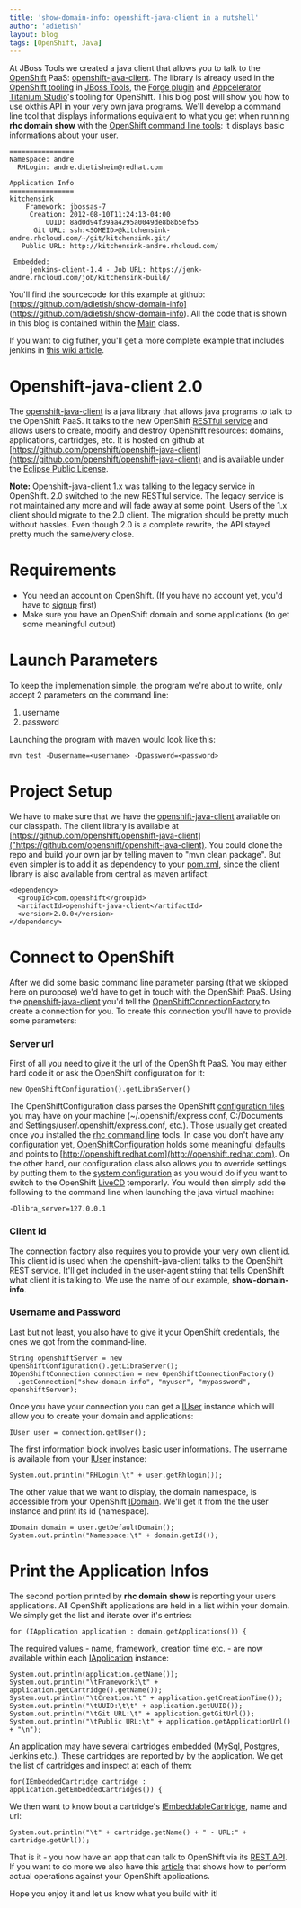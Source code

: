 ```yaml
---
title: 'show-domain-info: openshift-java-client in a nutshell'
author: 'adietish'
layout: blog
tags: [OpenShift, Java]
---
```


At JBoss Tools we created a java client that allows you to talk to the [OpenShift](https://openshift.redhat.com/app/) PaaS: [openshift-java-client](https://github.com/openshift/openshift-java-client). The library is already used in the [OpenShift tooling](https://community.jboss.org/en/tools/blog/tags/openshift) in [JBoss Tools](http://www.jboss.org/tools/), the [Forge plugin](https://github.com/forge/plugin-openshift-express/) and [Appcelerator Titanium Studio](http://www.appcelerator.com/platform/titanium-studio)'s tooling for OpenShift. This blog post will show you how to use okthis API in your very own java programs. We'll develop a command line tool that displays informations equivalent to what you get when running **rhc domain show** with the [OpenShift command line tools](href="https://openshift.redhat.com/community/developers/install-the-client-tools): it displays basic informations about your user.


	================
	Namespace: andre
	  RHLogin: andre.dietisheim@redhat.com
	
	Application Info
	================
	kitchensink
	    Framework: jbossas-7
	     Creation: 2012-08-10T11:24:13-04:00
	         UUID: 8ad0d94f39aa4295a0049de8b8b5ef55
	      Git URL: ssh:<SOMEID>@kitchensink-andre.rhcloud.com/~/git/kitchensink.git/
	   Public URL: http://kitchensink-andre.rhcloud.com/
	
	 Embedded: 
	     jenkins-client-1.4 - Job URL: https://jenk-andre.rhcloud.com/job/kitchensink-build/
     


You'll find the sourcecode for this example at github: [https://github.com/adietish/show-domain-info] (https://github.com/adietish/show-domain-info). All the code that is shown in this blog is contained within the [Main](https://github.com/adietish/show-domain-info/blob/master/src/main/java/com/redhat/openshift/examples/domaininfo/Main.java) class.

If you want to dig futher, you'll get a more complete example that includes jenkins in [this wiki article](https://community.jboss.org/docs/DOC-19828).

# Openshift-java-client 2.0 #

The [openshift-java-client](https://github.com/openshift/openshift-java-client) is a java library that allows java programs to talk to the OpenShift PaaS. It talks to the new OpenShift [RESTful service](https://openshift.redhat.com/community/sites/default/files/documents/OpenShift-2.0-REST_API_Guide-en-US.pdf) and allows users to create, modify and destroy OpenShift resources: domains, applications, cartridges, etc. It is hosted on github at [https://github.com/openshift/openshift-java-client](https://github.com/openshift/openshift-java-client) and is available under the [Eclipse Public License](http://www.eclipse.org/legal/epl-v10.html).

**Note:**
Openshift-java-client 1.x was talking to the legacy service in OpenShift. 2.0 switched to the new RESTful service.
The legacy service is not maintained any more and will fade away at some point. Users of the 1.x client should migrate to the 2.0 client.
The migration should be pretty much without hassles. Even though 2.0 is a complete rewrite, the API stayed pretty much the same/very close.

# Requirements #


* You need an account on OpenShift. (If you have no account yet, you'd have to [signup](https://openshift.redhat.com/app/account/new) first)
* Make sure you have an OpenShift domain and some applications (to get some meaningful output)

# Launch Parameters #

To keep the implemenation simple, the program we're about to write, only accept 2 parameters on the command line:

1. username
1. password


Launching the program with maven would look like this:

	mvn test -Dusername=<username> -Dpassword=<password>

# Project Setup #

We have to make sure that we have the [openshift-java-client](https://github.com/openshift/openshift-java-client) available on our classpath. The client library is available at [https://github.com/openshift/openshift-java-client]("https://github.com/openshift/openshift-java-client). You could clone the repo and build your own jar by telling maven to "mvn clean package". But even simpler is to add it as dependency to your [pom.xml]("https://github.com/adietish/show-domain-info/blob/master/pom.xml#L8), since the client library is also available from central as maven artifact:

	<dependency>
	  <groupId>com.openshift</groupId>
	  <artifactId>openshift-java-client</artifactId>
	  <version>2.0.0</version>
	</dependency>


# Connect to OpenShift #

After we did some basic command line parameter parsing (that we skipped here on puropose) we'd have to get in touch with the OpenShift PaaS. Using the [openshift-java-client](https://github.com/openshift/openshift-java-client) you'd tell the [OpenShiftConnectionFactory](https://github.com/adietish/openshift-java-client/blob/master/src/main/java/com/openshift/client/OpenShiftConnectionFactory.java) to create a connection for you. To create this connection you'll have to provide some parameters:

### Server url ###

First of all you need to give it the url of the OpenShift PaaS. You may either hard code it or ask the OpenShift configuration for it:

	new OpenShiftConfiguration().getLibraServer()

The OpenShiftConfiguration class parses the OpenShift [configuration files](http://docs.redhat.com/docs/en-US/OpenShift/2.0/html/Getting_Started_Guide/sect-Getting_Started_Guide-OpenShift_Client_Tools-Configuring_Client_Tools.html) you may have on your machine (~/.openshift/express.conf, C:/Documents and Settings/user/.openshift/express.conf, etc.). Those usually get created once you installed the [rhc command line](http://docs.redhat.com/docs/en-US/OpenShift/2.0/html/User_Guide/chap-User_Guide-OpenShift_Command_Line_Interface.html) tools. In case you don't have any configuration yet, [OpenShiftConfiguration](href="https://github.com/adietish/openshift-java-client/blob/master/src/main/java/com/openshift/client/configuration/OpenShiftConfiguration.java) holds some meaningful [defaults](https://github.com/openshift/openshift-java-client/blob/master/src/main/java/com/openshift/client/configuration/DefaultConfiguration.java) and points to [http://openshift.redhat.com](http://openshift.redhat.com). On the other hand, our configuration class also allows you to override settings by putting them to the [system configuration](https://github.com/openshift/openshift-java-client/blob/master/src/main/java/com/openshift/client/configuration/SystemProperties.java) as you would do if you want to switch to the OpenShift [LiveCD](https://openshift.redhat.com/community/wiki/getting-started-with-openshift-origin-livecd) temporarly. You would then simply add the following to the command line when launching the java virtual machine:

	-Dlibra_server=127.0.0.1

### Client id ###

The connection factory also requires you to provide your very own client id. This client id is used when the openshift-java-client talks to the OpenShift REST service. It'll get included in the user-agent string that tells OpenShift what client it is talking to. We use the name of our example, **show-domain-info**.

### Username and Password ###

Last but not least, you also have to give it your OpenShift credentials, the ones we got from the command-line.

	String openshiftServer = new OpenShiftConfiguration().getLibraServer();
	IOpenShiftConnection connection = new OpenShiftConnectionFactory()
	  .getConnection("show-domain-info", "myuser", "mypassword", openshiftServer);


Once you have your connection you can get a [IUser](https://github.com/openshift/openshift-java-client/blob/master/src/main/java/com/openshift/client/IUser.java) instance which will allow you to create your domain and applications:

	IUser user = connection.getUser();

The first information block involves basic user informations. The username is available from your [IUser](https://github.com/adietish/openshift-java-client/blob/master/src/main/java/com/openshift/client/IUser.java) instance:

	System.out.println("RHLogin:\t" + user.getRhlogin());


The other value that we want to display, the domain namespace, is accessible from your OpenShift [IDomain](https://github.com/adietish/openshift-java-client/blob/master/src/main/java/com/openshift/client/IDomain.java). We'll get it from the the user instance and print its id (namespace).

	IDomain domain = user.getDefaultDomain();
	System.out.println("Namespace:\t" + domain.getId());

# Print the Application Infos #

The second portion printed by **rhc domain show** is reporting your users applications. All OpenShift applications are held in a list within your domain. We simply get the list and iterate over it's entries:

	for (IApplication application : domain.getApplications()) {


The required values - name, framework, creation time etc. - are now available within each [IApplication](https://github.com/adietish/openshift-java-client/blob/master/src/main/java/com/openshift/client/IApplication.java) instance:

	System.out.println(application.getName());
	System.out.println("\tFramework:\t" + application.getCartridge().getName());
	System.out.println("\tCreation:\t" + application.getCreationTime());
	System.out.println("\tUUID:\t\t" + application.getUUID());
	System.out.println("\tGit URL:\t" + application.getGitUrl());
	System.out.println("\tPublic URL:\t" + application.getApplicationUrl() + "\n");

An application may have several cartridges embedded (MySql, Postgres, Jenkins etc.). These cartridges are reported by by the application. We get the list of cartridges and inspect at each of them:

	for(IEmbeddedCartridge cartridge : application.getEmbeddedCartridges()) {

We then want to know bout a cartridge's [IEmbeddableCartridge](https://github.com/adietish/openshift-java-client/blob/master/src/main/java/com/openshift/client/IEmbeddedCartridge.java), name and url:

	System.out.println("\t" + cartridge.getName() + " - URL:" + cartridge.getUrl());


That is it - you now have an app that can talk to OpenShift via its [REST API](https://openshift.redhat.com/community/sites/default/files/documents/OpenShift-2.0-REST_API_Guide-en-US.pdf). If you want to do more we also have this [article](https://community.jboss.org/docs/DOC-19828) that shows how to perform actual operations against your OpenShift applications. 

Hope you enjoy it and let us know what you build with it!